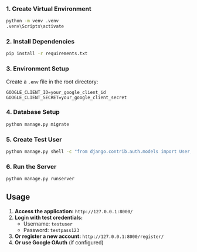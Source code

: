 ### 1. Create Virtual Environment
```bash
python -m venv .venv
.venv\Scripts\activate  
```

### 2. Install Dependencies
```bash
pip install -r requirements.txt
```

### 3. Environment Setup
Create a `.env` file in the root directory:
```env
GOOGLE_CLIENT_ID=your_google_client_id
GOOGLE_CLIENT_SECRET=your_google_client_secret
```

### 4. Database Setup
```bash
python manage.py migrate
```

### 5. Create Test User
```bash
python manage.py shell -c "from django.contrib.auth.models import User; from accounts.models import Profile; user = User.objects.create_user('testuser', 'test@example.com', 'testpass123'); Profile.objects.get_or_create(user=user); print('Test user created')"
```

### 6. Run the Server
```bash
python manage.py runserver
```

## Usage

1. **Access the application:** `http://127.0.0.1:8000/`
2. **Login with test credentials:**
   - Username: `testuser`
   - Password: `testpass123`
3. **Or register a new account:** `http://127.0.0.1:8000/register/`
4. **Or use Google OAuth** (if configured)
